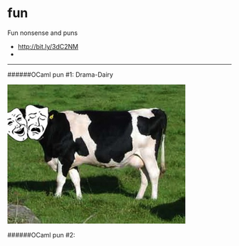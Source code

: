 fun
===

Fun nonsense and puns

- http://bit.ly/3dC2NM
-

---

######OCaml pun #1: Drama-Dairy

![image](drama-dairy.jpg)


######OCaml pun #2: 
